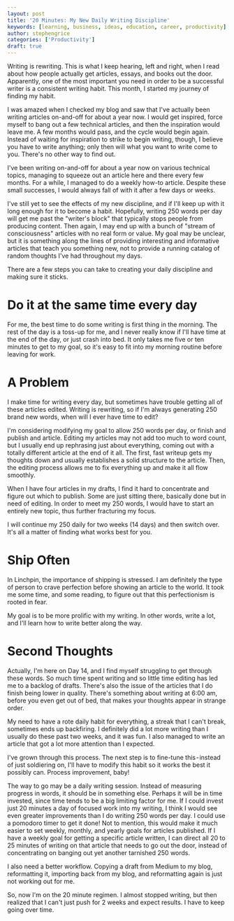 ```yaml
---
layout: post
title: '20 Minutes: My New Daily Writing Discipline'
keywords: [learning, business, ideas, education, career, productivity]
author: stephengrice
categories: ['Productivity']
draft: true
---
```


Writing is rewriting. This is what I keep hearing, left and right, when I read about how people actually get articles, essays, and books out the door. Apparently, one of the most important you need in order to be a successful writer is a consistent writing habit. This month, I started my journey of finding my habit.

I was amazed when I checked my blog and saw that I've actually been writing articles on-and-off for about a year now. I would get inspired, force myself to bang out a few technical articles, and then the inspiration would leave me. A few months would pass, and the cycle would begin again. Instead of waiting for inspiration to strike to begin writing, though, I believe you have to write anything; only then will what you want to write come to you. There's no other way to find out.

I've been writing on-and-off for about a year now on various technical topics, managing to squeeze out an article here and there every few months. For a while, I managed to do a weekly how-to article. Despite these small successes, I would always fall of with it after a few days or weeks.

I've still yet to see the effects of my new discipline, and if I'll keep up with it long enough for it to become a habit. Hopefully, writing 250 words per day will get me past the "writer's block" that typically stops people from producing content. Then again, I may end up with a bunch of "stream of consciousness" articles with no real form or value. My goal may be unclear, but it is something along the lines of providing interesting and informative articles that teach you something new, not to provide a running catalog of random thoughts I've had throughout my days.

There are a few steps you can take to creating your daily discipline and making sure it sticks.

# Do it at the same time every day

For me, the best time to do some writing is first thing in the morning. The rest of the day is a toss-up for me, and I never really know if I'll have time at the end of the day, or just crash into bed. It only takes me five or ten minutes to get to my goal, so it's easy to fit into my morning routine before leaving for work.

# A Problem

I make time for writing every day, but sometimes have trouble getting all of these articles edited. Writing is rewriting, so if I'm always generating 250 brand new words, when will I ever have time to edit?

I'm considering modifying my goal to allow 250 words per day, or finish and publish and article. Editing my articles may not add too much to word count, but I usually end up rephrasing just about everything, coming out with a totally different article at the end of it all. The first, fast writeup gets my thoughts down and usually establishes a solid structure to the article. Then, the editing process allows me to fix everything up and make it all flow smoothly.

When I have four articles in my drafts, I find it hard to concentrate and figure out which to publish. Some are just sitting there, basically done but in need of editing. In order to meet my 250 words, I would have to start an entirely new topic, thus further fracturing my focus.

I will continue my 250 daily for two weeks (14 days) and then switch over. It's all a matter of finding what works best for you.

# Ship Often

In Linchpin, the importance of shipping is stressed. I am definitely the type of person to crave perfection before showing an article to the world. It took me some time, and some reading, to figure out that this perfectionism is rooted in fear.

My goal is to be more prolific with my writing. In other words, write a lot, and I'll learn how to write better along the way.

# Second Thoughts

Actually, I'm here on Day 14, and I find myself struggling to get through these words. So much time spent writing and so little time editing has led me to a backlog of drafts. There's also the issue of the articles that I do finish being lower in quality. There's something about writing at 6:00 am, before you even get out of bed, that makes your thoughts appear in strange order.

My need to have a rote daily habit for everything, a streak that I can't break, sometimes ends up backfiring. I definitely did a lot more writing than I usually do these past two weeks, and it was fun. I also managed to write an article that got a lot more attention than I expected.

I've grown through this process. The next step is to fine-tune this - instead of just soldiering on, I'll have to modify this habit so it works the best it possibly can. Process improvement, baby!

The way to go may be a daily writing session. Instead of measuring progress in words, it should be in something else. Perhaps it will be in time invested, since time tends to be a big limiting factor for me. If I could invest just 20 minutes a day of focused work into my writing, I think I would see even greater improvements than I do writing 250 words per day. I could use a pomodoro timer to get it done! Not to mention, this would make it much easier to set weekly, monthly, and yearly goals for articles published. If I have a weekly goal for getting a specific article written, I can direct all 20 to 25 minutes of writing on that article that needs to go out the door, instead of concentrating on banging out yet another tarnished 250 words.

I also need a better workflow. Copying a draft from Medium to my blog, reformatting it, importing back from my blog, and reformatting again is just not working out for me.

So, now I'm on the 20 minute regimen. I almost stopped writing, but then realized that I can't just push for 2 weeks and expect results. I have to keep going over time.
